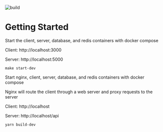![build](https://github.com/stuart-haas/react-full-stack/workflows/build/badge.svg?event=push)

# Getting Started

Start the client, server, database, and redis containers with docker compose

Client: http://localhost:3000

Server: http://localhost:5000

```make start-dev```

Start nginx, client, server, database, and redis containers with docker compose

Nginx will route the client through a web server and proxy requests to the server

Client: http://localhost

Server: http://localhost/api

```yarn build-dev```
